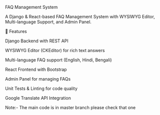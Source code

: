 FAQ Management System

A Django & React-based FAQ Management System with WYSIWYG Editor, Multi-language Support, and Admin Panel.

🚀 Features

Django Backend with REST API

WYSIWYG Editor (CKEditor) for rich text answers

Multi-language FAQ support (English, Hindi, Bengali)

React Frontend with Bootstrap

Admin Panel for managing FAQs

Unit Tests & Linting for code quality

Google Translate API Integration


Note:- The main code is in master branch please check that one
